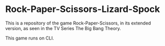 # Rock-Paper-Scissors-Lizard-Spock

This is a repository of the game Rock-Paper-Scissors, in its extended version, as seen in the TV Series The Big Bang Theory. 

This game runs on CLI.